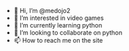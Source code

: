 - 👋 Hi, I’m @medojo2
- 👀 I’m interested in video games
- 🌱 I’m currently learning python
- 💞️ I’m looking to collaborate on python
- 📫 How to reach me on the site

<!---
medojo2/medojo2 is a ✨ special ✨ repository because its `README.md` (this file) appears on your GitHub profile.
You can click the Preview link to take a look at your changes.
--->
